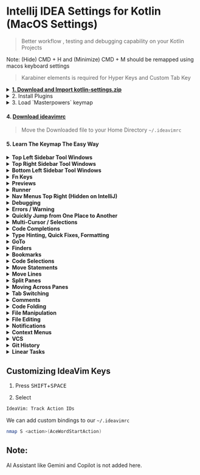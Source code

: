 # Intellij IDEA Settings for Kotlin (MacOS Settings)

> Better workflow , testing and debugging capability on your Kotlin Projects

Note: (Hide) CMD + H and (Minimize) CMD + M should be remapped using macos keyboard settings

> Karabiner elements is required for Hyper Keys and Custom Tab Key

<details>

  <summary>
    <a href="https://github.com/codeitlikemiley/kotlin-settings/raw/main/kotlin-settings.zip">
      <strong>1. Download and Import kotlin-settings.zip</strong>
    </a>
  </summary>

</details>

<details>
<summary>
2. Install  Plugins
</summary>

- IdeaVim
- IdeaVim-EasyMotion
- Key Promoter X
- Ace Jump
  
</details>


<details>
  <summary>3. Load `Masterpowers` keymap</summary>

</details>

#### 4. [Download ideavimrc](https://github.com/codeitlikemiley/kotlin-settings/blob/main/.ideavimrc)

> Move the Downloaded file to your Home Directory `~/.ideavimrc`



#### 5. Learn The Keymap The Easy Way

<details>
<summary>
<strong>Top Left Sidebar Tool Windows</strong>
</summary>

| Tool Window Keys (CMD+Fn Keys) Leftsidebar | Description       |
| ------------------------------------------ | ----------------- |
| <kbd>CMD</kbd>+<kbd>F1</kbd>               | Project           |
| <kbd>CMD</kbd>+<kbd>F2</kbd>               | Commit            |
| <kbd>CMD</kbd>+<kbd>F3</kbd>               | Bookmarks         |
| <kbd>CMD</kbd>+<kbd>F4</kbd>               | Resource Manager  |
| <kbd>CMD</kbd>+<kbd>F5</kbd>               | Build Variants    |

</details>


<details>
<summary>
<strong>Top Right Sidebar Tool Windows</strong>
</summary>

| Tool Window Keys (CMD+Fn Keys) RightSidebar | Description                      |
| ------------------------------------------- | -------------------------------- |
| <kbd>CMD</kbd>+<kbd>F12</kbd>               | Notifications                    |
| <kbd>CMD</kbd>+<kbd>F11</kbd>               | Gradle                           |
| <kbd>CMD</kbd>+<kbd>F10</kbd>               | Key Promoter X                   |
| <kbd>CMD</kbd>+<kbd>F9</kbd>                | Device Manager                   |
| <kbd>CMD</kbd>+<kbd>F8</kbd>                | Running Devices                  |

</details>


<details>
<summary>
<strong>Bottom Left Sidebar Tool Windows</strong>
</summary>

| Tool Window Keys (OPT+Keys) Leftsidebar Bottom | Description |
| ---------------------------------------------- | ------------------------------ |
| <kbd>OPT</kbd>+<kbd>G</kbd>                    | Git                            |
| <kbd>OPT</kbd>+<kbd>B</kbd>                    | Build                          |
| <kbd>OPT</kbd>+<kbd>S</kbd>                    | Services                       |
| <kbd>OPT</kbd>+<kbd>P</kbd>                    | Problems                       |
| <kbd>OPT</kbd>+<kbd>E</kbd>                    | Log Cat                        |
| <kbd>OPT</kbd>+<kbd>D</kbd>                    | Debug                          |
| <kbd>OPT</kbd>+<kbd>F</kbd>                    | Find                           |
| <kbd>OPT</kbd>+<kbd>R</kbd>                    | Run                            |

</details>



<details>
<summary>
<strong>Fn Keys</strong>
</summary>
Mainly used for refactoring and documentation

| Keyboard Shortcuts | Description     |
| -------------- | ------------------- |
| <kbd>F1</kbd>  | Quick Documentation |
| <kbd>F2</kbd>  | Rename              |
| <kbd>F3</kbd>  | Refactor this       |
| <kbd>F4</kbd>  | Change Signature    |
| <kbd>F5</kbd>  | Load Changes        |
| <kbd>F11</kbd> | SDK Manager         |
| <kbd>F10</kbd> | Project Structure   |

</details>

<details>
<summary>
<strong>Previews</strong>
</summary>

| Keyboard Shortcuts                           | Description                         |
| -------------------------------------------- | ----------------------------------- |
| <kbd>SHIFT</kbd>+<kbd>F1</kbd>               | Editor                              |
| <kbd>SHIFT</kbd>+<kbd>F2</kbd>               | Editor and Preview                  |
| <kbd>SHIFT</kbd>+<kbd>F3</kbd>               | Preview                             |

</details>

<details>
<summary>
<strong>Runner</strong>
</summary>

| Keyboard Shorcuts                            | Description               |
| -------------------------------------------- | ------------------------- |
| <kbd>CMD</kbd>+<kbd>R</kbd>                  | Run Context Configuration |
| <kbd>CMD</kbd>+<kbd>SHIFT</kbd>+<kbd>R</kbd> | Run                       |
| <kbd>CMD</kbd>+<kbd>T</kbd>                  | External Tools            |


Note: External Tools Command Available depends on what you configure on my machine i have the ff:

- Kotlinc
- Java Run

Et. al.

</details>

<details>
<summary>
<strong>Nav Menus Top Right (Hidden on IntelliJ)</strong>
</summary>

| Keyboard Shorcuts                            | Description                         |
| -------------------------------------------- | ----------------------------------- |
| <kbd>OPT</kbd>+<kbd>F1</kbd>                 | Make Modules                        |
| <kbd>OPT</kbd>+<kbd>F2</kbd>                 | Attach Debugger to Android Process  |
| <kbd>OPT</kbd>+<kbd>F3</kbd>                 | Sync Project With Gradle Files      |

</details>

<details>
<summary>
<strong>Debugging</strong>
</summary>

| Keyboard Shorcuts                            | Description                 |
| -------------------------------------------- | --------------------------- |
| <kbd>CMD</kbd>+<kbd>B</kbd>                  | Toggle Breakpoint           |
| <kbd>OPT</kbd>+<kbd>K</kbd>                  | Resume/Pause Program        |
| <kbd>OPT</kbd>+<kbd>L</kbd>                  | Step Into                   |
| <kbd>OPT</kbd>+<kbd>H</kbd>                  | Step Out                    |
| <kbd>OPT</kbd>+<kbd>J</kbd>                  | Step Over                   |
| <kbd>CMD</kbd>+<kbd>SHIFT</kbd>+<kbd>S</kbd> | Stop                        |



</details>

<details>
<summary>
<strong>Errors / Warning</strong>
</summary>

| Keyboard Shortcut                             | Description                        |
| --------------------------------------------- | ---------------------------------- |
| <kbd>OPT</kbd>+<kbd>P</kbd>                   | Tool Windows -> Problems           |
| <kbd>OPT</kbd>+<kbd>SHIFT</kbd>+<kbd>I</kbd>  | Inspect Code with Editor Settings  |
| <kbd>]</kbd>+<kbd>E</kbd> (vim)               | Go To Error                        |
| <kbd>[</kbd>+<kbd>E</kbd> (vim)               | Go To Previous Error               |
| <kbd>TAB</kbd>+<kbd>E</kbd>                   | Error Description                  |

Note: Tab is mapped to <kbd>CTRL</kbd>+<kbd>OPT</kbd>+<kbd>CMD</kbd> using karabiner elements

</details>



<details>
<summary>
<strong>Quickly Jump from One Place to Another</strong>
</summary>

Note : This are all vim keys binded using .ideavimrc
| Keyboard Shortcut            | Description                    |
| ---------------------------- | ------------------------------ |
| <kbd>S</kbd>                 | Ace Word Start Action          |
| <kbd>leader</kbd>+<kbd>leader</kbd>+<kbd>w</kbd>                | Search Word Forward          |
| <kbd>leader</kbd>+<kbd>leader</kbd>+<kbd>b</kbd>                | Search Word Backward          |
| <kbd>leader</kbd>+<kbd>leader</kbd>+<kbd>f</kbd>                | Search Char Forward          |
| <kbd>leader</kbd>+<kbd>leader</kbd>+<kbd>F</kbd>                | Search Char Backward          |

</details>


<details>
<summary>
<strong>Multi-Cursor / Selections</strong>
</summary>

| Keyboard Shortcut                             | Description                                  |
| --------------------------------------------- | -------------------------------------------- |
| <kbd>CMD</kbd>+<kbd>G</kbd>                   | Find Next / Move to Next Occurrence          |
| <kbd>CMD</kbd>+<kbd>SHIFT</kbd>+<kbd>G</kbd>  | Find Previous / Move to Previous Occurrence  |
| <kbd>CMD</kbd>+<kbd>D</kbd>                   | Add Selection for Next Occurrence            |
| <kbd>CMD</kbd>+<kbd>SHIFT</kbd>+<kbd>D</kbd>  | Unselect Occurrence                          |
| <kbd>CMD</kbd>+<kbd>SHIFT</kbd>+<kbd>L</kbd>  | Select All Occurrence                        |

</details>

<details>
<summary>
<strong>Code Completions</strong>
</summary>

| Keyboard Shortcut                             | Description                     |
| --------------------------------------------- | ------------------------------- |
| <kbd>OPT</kbd>+<kbd>/</kbd>                   | Cyclic Expand Word              |
| <kbd>OPT</kbd>+<kbd>SHIFT</kbd>+<kbd>/</kbd>  | Cyclic Expand Backward          |
| <kbd>OPT</kbd>+<kbd>Space</kbd>               | Basic                           |
| <kbd>OPT</kbd>+<kbd>ENTER</kbd>               | Type Matching                   |

</details>

<details>
<summary>
<strong>Type Hinting, Quick Fixes, Formatting</strong>
</summary>

| Keyboard Shortcut                             | Description                          |
| --------------------------------------------- | ------------------------------------ |
| <kbd>gp</kbd>                                 | Parameter Info                       |
| <kbd>gt</kbd>                                 | Expression Type Info                 |
| <kbd>CMD</kbd>+<kbd>.</kbd>                   | Show Context and Show Quick Fixes    |
| <kbd>CMD</kbd>+<kbd>SHIFTT</kbd>+<kbd>I</kbd> | Reformat Code                        |
| <kbd>OPT</kbd>+<kbd>SPACE</kbd>               | Insert Live Template                 |
| <kbd>OPT</kbd>+<kbd>W</kbd>                   | Surround with                        |
| <kbd>CMD</kbd>+<kbd>K</kbd>                   | Code Generate                        |
| <kbd>CMD</kbd>+<kbd>L</kbd>                   | Complete Current Statement           |

</details>


<details>
<summary>
<strong>GoTo</strong>
</summary>

| Keyboard Shortcut                                       | Description                    |
| ------------------------------------------------------- | ------------------------------ |
| <kbd>gd</kbd> (Vim)                                     | Go to Declaration or Usages    |
| <kbd>gD</kbd> (Vim)                                     | Go to TypeDeclaration          |
| <kbd>gu</kbd> (Vim)                                     | Find Usages                    |
| <kbd>gi</kbd> (Vim)                                     | Go to Implementations          |
| <kbd>CMD</kbd>+<kbd>U</kbd>                             | Go to Super Method             |
| <kbd>SHIFT</kbd>+<kbd>K</kbd> (Vim)                     | Quick Definition               |
| <kbd>F1</kbd>                                           | Quick Documentation            |

</details>


<details>
<summary>
<strong>Finders</strong>
</summary>

| Keyboard Shortcut                           | Description       |
| ------------------------------------------- | ----------------- |
| <kbd>CMD</kbd>+<kbd>F</kbd>                 | Find              |
| <kbd>CMD</kbd>+<kbd>E</kbd>                 | Recent Files      |
| <kbd>CMD</kbd>+<kbd>SHIFT</kbd>+<kbd>F</kbd>| Find in Files     |
| <kbd>CMD</kbd>+<kbd>H</kbd>                 | Replace           |
| <kbd>CMD</kbd>+<kbd>SHIFT</kbd>+<kbd>H</kbd>| Replace in Files  |
| <kbd>SHIFT</kbd>+<kbd>SHIFT</kbd>           | Search Everywhere |
| <kbd>CMD</kbd>+<kbd>P</kbd>                 | Go To File        |
| <kbd>CMD</kbd>+<kbd>SHIFT</kbd>+<kbd>P</kbd>| Run any Command   |
| <kbd>CMD</kbd>+<kbd>O</kbd>                 | Go to Symbol      |
| <kbd>CMD</kbd>+<kbd>SHIFT</kbd>+<kbd>O</kbd>| Go To Class       |
| <kbd>OPT</kbd>+<kbd>A</kbd>                 | Go to Action      |
| <kbd>OPT</kbd>+<kbd>T</kbd>                 | Go to Test        |
| <kbd>CMD</kbd>+<kbd>Y</kbd>                 | File Structure    |

</details>


<details>
<summary>
<strong>Bookmarks</strong>
</summary>

| Keyboard Shortcut                            | Description                    |
| -------------------------------------------- | ------------------------------ |
| <kbd>leader</kbd>+<kbd>[0-9]</kbd>           | Go to Bookmark by number       |
| <kbd>leader</kbd>+<kbd>[a-z]</kbd>           | Go to Bookmark by letter       |
| <kbd>'</kbd>+<kbd>[a-z]</kbd>                | Toggle Bookmark by lettes      |
| <kbd>'</kbd>+<kbd>[0-9]</kbd>                | Toggle Bookmark by number      |

</details>

<details>
<summary>
<strong>Code Selections</strong>
</summary>

| Keyboard Shortcut                            | Description                |
| -------------------------------------------- | -------------------------- |
| <kbd>OPT</kbd>+<kbd>DOWN</kbd>               | Shrink Selection           |
| <kbd>OPT</kbd>+<kbd>UP</kbd>                 | Expand Selection           |

</details>


<details>
<summary>
<strong>Move Statements</strong>
</summary>

| Keyboard Shortcut                            | Description                |
| -------------------------------------------- | -------------------------- |
| <kbd>OPT</kbd>+<kbd>SHIFT</kbd>+<kbd>J</kbd> | Move Statement Down        |
| <kbd>OPT</kbd>+<kbd>SHIFT</kbd>+<kbd>K</kbd> | Move Statement Up          |

</details>


<details>
<summary>
<strong>Move Lines</strong>
</summary>

| Keyboard Shortcut                            | Description         |
| -------------------------------------------- | ------------------- |
| <kbd>CMD</kbd>+<kbd>SHIFT</kbd>+<kbd>J</kbd> | Move Line Down      |
| <kbd>CMD</kbd>+<kbd>SHIFT</kbd>+<kbd>K</kbd> | Move Line Up        |

</details>


<details>
<summary>
<strong>Split Panes</strong>
</summary>

| Keyboard Shortcut                        | Description        |
| ---------------------------------------- | ------------------ |
| <kbd>s</kbd>+<kbd>p</kbd>                | Horizontal Split   |
| <kbd>v</kbd>+<kbd>s</kbd>++<kbd>p</kbd>  | Vertical Split     |

</details>


<details>
<summary>
<strong>Moving Across Panes</strong>
</summary>

| Keyboard Shortcut                        | Description        |
| ---------------------------------------- | ------------------ |
| <kbd>CTRL</kbd>+<kbd>H</kbd>             | Move to Left Pane  |
| <kbd>CTRL</kbd>+<kbd>J</kbd>             | Move Down Pane     |
| <kbd>CTRL</kbd>+<kbd>K</kbd>             | Move to Right Pane |
| <kbd>CTRL</kbd>+<kbd>L</kbd>             | Move Up Pane       |

</details>


<details>
<summary>
<strong>Tab Switching</strong>
</summary>

| Keyboard Shortcut                | Description          |
| -------------------------------- | ---------------------|
| <kbd>CMD</kbd>+<kbd>[1-9]</kbd>  | Select Tab [1-9]     |
| <kbd>CMD</kbd>+<kbd>[</kbd>      | Select Previous Tab  |
| <kbd>CMD</kbd>+<kbd>]</kbd>      | Select Next Tab      |
| <kbd>TAB</kbd>+<kbd>[</kbd>      | Navigate Tab Back    |
| <kbd>TAB</kbd>+<kbd>]</kbd>      | Navigate Tab Forward |

</details>


<details>
<summary>
<strong>Comments</strong>
</summary>

| Keyboard Shortcut                              | Description                |
| ---------------------------------------------- | -------------------------- |
| <kbd>CMD</kbd>+<kbd>/</kbd>                    | Comment with Line Comment  |
| <kbd>CMD</kbd>+<kbd>SHIFT</kbd>+<kbd>/</kbd>   | Comment with Block Comment |

</details>

<details>
<summary>
<strong>Code Folding</strong>
</summary>

| Keyboard Shortcut                              | Description                |
| ---------------------------------------------- | -------------------------- |
| <kbd>CMD</kbd>+<kbd>(-)</kbd>                  | Folding Collapse           |
| <kbd>CMD</kbd>+<kbd>(+)</kbd>                  | Folding Expand             |
| <kbd>CMD</kbd>+<kbd>SHIFT</kbd>+<kbd>(-)</kbd> | Collapse All               |
| <kbd>CMD</kbd>+<kbd>SHIFT</kbd>+<kbd>(+)</kbd> | Expand All                 |

</details>


<details>
<summary>
<strong>File Manipulation</strong>
</summary>

| Shortcut Keys                                  | Description       |
| ---------------------------------------------- | ----------------- |
| <kbd>CMD</kbd>+<kbd>N</kbd>                    | New               |
| <kbd>CMD</kbd>+<kbd>SHIFT</kbd>+<kbd>N</kbd>   | New Directory     |

Note: New has Different ways to create Files including Directory

</details>

<details>
<summary>
<strong>File Editing</strong>
</summary>

| Shortcut Keys                                 | Description |
| --------------------------------------------- | ----------- |
| <kbd>CMD</kbd>+<kbd>S</kbd>                   | Save all    |
| <kbd>CMD</kbd>+<kbd>X</kbd>                   | Cut         |
| <kbd>CMD</kbd>+<kbd>V</kbd>                   | Paste       |
| <kbd>CMD</kbd>+<kbd>Z</kbd>                   | Undo        |
| <kbd>CMD</kbd>+<kbd>SHIFT</kbd>+<kbd>Z</kbd>  | Redo        |

</details>


<details>
<summary>
<strong>Notifications</strong>
</summary>

| Keyboard Shortcut                             | Description                  |
| --------------------------------------------- | ---------------------------- |
| <kbd>CMD</kbd>+<kbd>F12</kbd>                 | Tool Windows -> Notification |
| <kbd>CMD</kbd>+<kbd>SHIFT</kbd>+<kbd>F12</kbd> | Clear all Notifications      |

</details>

<details>
<summary>
<strong>Context Menus</strong>
</summary>

| Keyboard Shortcut                             | Description                    |
| --------------------------------------------- | ------------------------------ |
| <kbd>OPT</kbd>+<kbd>SHIFT</kbd>+<kbd>C</kbd>  | Show Color Picker              |
| <kbd>CMD</kbd>+<kbd>M</kbd>                   | Show Context Menu              |
| <kbd>OPT</kbd>+<kbd>SHIFT</kbd>+<kbd>D</kbd>  | Select Available Devices       |

</details>


<details>
<summary>
<strong>VCS</strong>
</summary>

| Keyboard Shortcut                             | Description               |
| --------------------------------------------- | ------------------------- |
| <kbd>OPT</kbd>+<kbd>A</kbd>                   | Amend                     |
| <kbd>OPT</kbd>+<kbd>C</kbd>                   | Commit File               |
| <kbd>OPT</kbd>+<kbd>SHIFT</kbd>+<kbd>A</kbd>  | Add to .gitignore         |
| <kbd>CMD</kbd>+<kbd>SHIFT</kbd>+<kbd>A</kbd>  | Add to VCS                |
| <kbd>CMD</kbd>+<kbd>SHIFT</kbd>+<kbd>U</kbd>  | Rollback                  |
| <kbd>CMD</kbd>+<kbd>SHIFT</kbd>+<kbd>M</kbd>  | Move to other Changelist  |

</details>

<details>
<summary>
<strong>Git History</strong>
</summary>

| Keyboard Shortcut                             | Description               |
| --------------------------------------------- | ------------------------- |
| <kbd>OPT</kbd>+<kbd>SHIFT</kbd>+<kbd>R</kbd>  | Compare with Revisions    |
| <kbd>CMD</kbd>+<kbd>SHIFT</kbd>+<kbd>Y</kbd>  | Show History / Diff       |
| <kbd>CMD</kbd>+<kbd>J</kbd>                   | Next Difference           |
| <kbd>CMD</kbd>+<kbd>K</kbd>                   | Previous Difference       |

</details>


<details>
<summary>
<strong>Linear Tasks</strong>
</summary>

| Linear Keys                                   | Description    |
| --------------------------------------------- | -------------- |
| <kbd>CMD</kbd>+<kbd>\\</kbd>                  | Open Tasks     |
| <kbd>CMD</kbd>+<kbd>SHIFT</kbd>+<kbd>\\</kbd> | Switch Tasks   |

</details>

## Customizing IdeaVim Keys

1. Press <kbd>SHIFT</kbd>+<kbd>SPACE</kbd>

2. Select

```sh
IdeaVim: Track Action IDs
```

We can add custom bindings to our `~/.ideavimrc`

```sh
nmap S <action>(AceWordStartAction)
```


## Note:
AI Assistant like Gemini and Copilot is not added here. 



